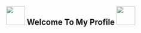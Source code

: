 ## <img src="https://www.earthwoodfire.com/wp-content/uploads/2021/05/flag-america-usa.gif" width="50px"> Welcome To My Profile <img src="https://www.earthwoodfire.com/wp-content/uploads/2021/05/flag-america-usa.gif" width="50px">

<!--
**Giuseppe1477/Giuseppe1477** is a ✨ _special_ ✨ repository because its `README.md` (this file) appears on your GitHub profile.

Here are some ideas to get you started:

- 🔭 I’m currently working on ...
- 🌱 I’m currently learning ...
- 👯 I’m looking to collaborate on ...
- 🤔 I’m looking for help with ...
- 💬 Ask me about ...
- 📫 How to reach me: ...
- 😄 Pronouns: ...
- ⚡ Fun fact: ...
- 👋
--> 
